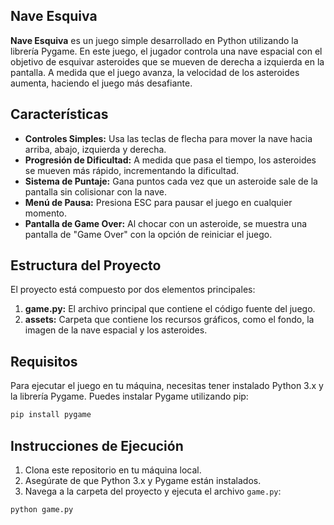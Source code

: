 
## Nave Esquiva

**Nave Esquiva** es un juego simple desarrollado en Python utilizando la librería Pygame. En este juego, el jugador controla una nave espacial con el objetivo de esquivar asteroides que se mueven de derecha a izquierda en la pantalla. A medida que el juego avanza, la velocidad de los asteroides aumenta, haciendo el juego más desafiante.

## Características

- **Controles Simples:** Usa las teclas de flecha para mover la nave hacia arriba, abajo, izquierda y derecha.
- **Progresión de Dificultad:** A medida que pasa el tiempo, los asteroides se mueven más rápido, incrementando la dificultad.
- **Sistema de Puntaje:** Gana puntos cada vez que un asteroide sale de la pantalla sin colisionar con la nave.
- **Menú de Pausa:** Presiona ESC para pausar el juego en cualquier momento.
- **Pantalla de Game Over:** Al chocar con un asteroide, se muestra una pantalla de "Game Over" con la opción de reiniciar el juego.

## Estructura del Proyecto

El proyecto está compuesto por dos elementos principales:

1. **game.py:** El archivo principal que contiene el código fuente del juego.
2. **assets:** Carpeta que contiene los recursos gráficos, como el fondo, la imagen de la nave espacial y los asteroides.

## Requisitos

Para ejecutar el juego en tu máquina, necesitas tener instalado Python 3.x y la librería Pygame. Puedes instalar Pygame utilizando pip:

```bash
pip install pygame
```

## Instrucciones de Ejecución

1. Clona este repositorio en tu máquina local.
2. Asegúrate de que Python 3.x y Pygame están instalados.
3. Navega a la carpeta del proyecto y ejecuta el archivo `game.py`:

```bash
python game.py
```



